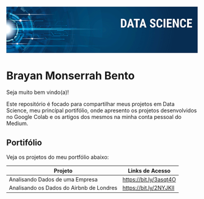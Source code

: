 ![Banner DS](https://github.com/brayannmb/Data-Science/blob/main/banner.png)

# Brayan Monserrah Bento
 Seja muito bem vindo(a)!

Este repositório é focado para compartilhar meus projetos em Data Science, meu princípal portifólio, onde apresento os projetos desenvolvidos no Google Colab e os artigos dos mesmos na minha conta pessoal do Medium.

## Portifólio

Veja os projetos do meu portfólio abaixo:

Projeto | Links de Acesso
---|---|
Analisando Dados de uma Empresa | https://bit.ly/3asqt4O
Analisando os Dados do Airbnb de Londres | https://bit.ly/2NYJKlI

